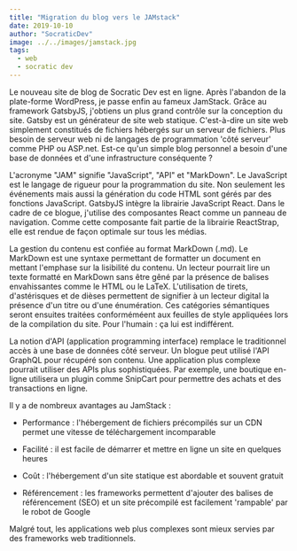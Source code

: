 ```yaml
---
title: "Migration du blog vers le JAMstack"
date: 2019-10-10
author: "SocraticDev"
image: ../../images/jamstack.jpg
tags:
  - web
  - socratic dev
---
```


Le nouveau site de blog de Socratic Dev est en ligne. Après l'abandon de la plate-forme WordPress, je passe enfin au fameux JamStack. Grâce au framework GatsbyJS, j'obtiens un plus grand contrôle sur la conception du site. Gatsby est un générateur de site web statique. C'est-à-dire un site web simplement constitués de fichiers hébergés sur un serveur de fichiers. Plus besoin de serveur web ni de langages de programmation 'côté serveur' comme PHP ou ASP.net. Est-ce qu'un simple blog personnel a besoin d'une base de données et d'une infrastructure conséquente ?

L'acronyme "JAM" signifie "JavaScript", "API" et "MarkDown". Le JavaScript est le langage de rigueur pour la programmation du site. Non seulement les événements mais aussi la génération du code HTML sont gérés par des fonctions JavaScript. GatsbyJS intègre la librairie JavaScript React. Dans le cadre de ce blogue, j'utilise des composantes React comme un panneau de navigation. Comme cette composante fait partie de la librairie ReactStrap, elle est rendue de façon optimale sur tous les médias.

La gestion du contenu est confiée au format MarkDown (.md). Le MarkDown est une syntaxe permettant de formatter un document en mettant l'emphase sur la lisibilité du contenu. Un lecteur pourrait lire un texte formatté en MarkDown sans être gêné par la présence de balises envahissantes comme le HTML ou le LaTeX. L'utilisation de tirets, d'astérisques et de dièses permettent de signifier à un lecteur digital la présence d'un titre ou d'une énumération. Ces catégories sémantiques seront ensuites traitées conforméméent aux feuilles de style appliquées lors de la compilation du site. Pour l'humain : ça lui est indifférent.

La notion d'API (application programming interface) remplace le traditionnel accès à une base de données côté serveur. Un blogue peut utilisé l'API GraphQL pour récupéré son contenu. Une application plus complexe pourrait utiliser des APIs plus sophistiquées. Par exemple, une boutique en-ligne utilisera un plugin comme SnipCart pour permettre des achats et des transactions en ligne.

Il y a de nombreux avantages au JamStack :

- Performance : l'hébergement de fichiers précompilés sur un CDN permet une vitesse de téléchargement incomparable

- Facilité : il est facile de démarrer et mettre en ligne un site en quelques heures

- Coût : l'hébergement d'un site statique est abordable et souvent gratuit

- Référencement : les frameworks permettent d'ajouter des balises de référencement (SEO) et un site précompilé est facilement 'rampable' par le robot de Google

Malgré tout, les applications web plus complexes sont mieux servies par des frameworks web traditionnels.

